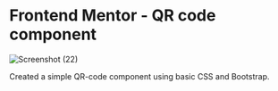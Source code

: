 # Frontend Mentor - QR code component
![Screenshot (22)](https://user-images.githubusercontent.com/48377804/214764538-5e885abc-e32f-473a-9bb0-15f9834c08e1.png)

Created a simple QR-code component using basic CSS and Bootstrap.

